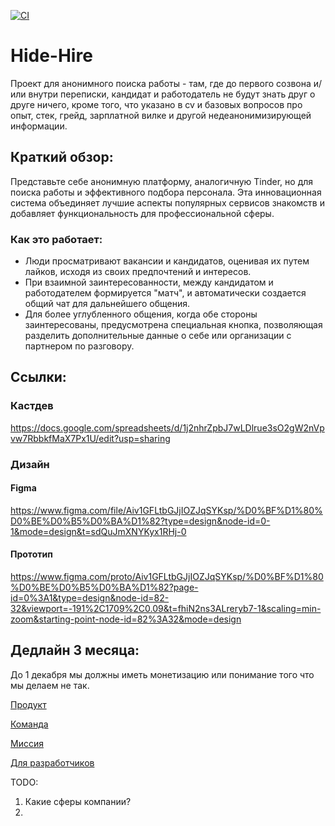 [![CI](https://github.com/roll-over/unknown-interview/actions/workflows/CI.yml/badge.svg)](https://github.com/roll-over/unknown-interview/actions/workflows/CI.yml)

# Hide-Hire

Проект для анонимного поиска работы - там, где до первого созвона и/или внутри переписки, кандидат и работодатель не будут знать друг о друге ничего, кроме того, что указано в cv и базовых вопросов про опыт, стек, грейд, зарплатной вилке и другой недеанонимизирующей информации.

## Краткий обзор:

Представьте себе анонимную платформу, аналогичную Tinder, но для поиска работы и эффективного подбора персонала. Эта инновационная система объединяет лучшие аспекты популярных сервисов знакомств и добавляет функциональность для профессиональной сферы.

### Как это работает:

- Люди просматривают вакансии и кандидатов, оценивая их путем лайков, исходя из своих предпочтений и интересов.
- При взаимной заинтересованности, между кандидатом и работодателем формируется "матч", и автоматически создается общий чат для дальнейшего общения.
- Для более углубленного общения, когда обе стороны заинтересованы, предусмотрена специальная кнопка, позволяющая разделить дополнительные данные о себе или организации с партнером по разговору.

## Ссылки:

### Кастдев

https://docs.google.com/spreadsheets/d/1j2nhrZpbJ7wLDlrue3sO2gW2nVpvw7RbbkfMaX7Px1U/edit?usp=sharing

### Дизайн

#### Figma

https://www.figma.com/file/Aiv1GFLtbGJjIOZJqSYKsp/%D0%BF%D1%80%D0%BE%D0%B5%D0%BA%D1%82?type=design&node-id=0-1&mode=design&t=sdQuJmXNYKyx1RHj-0

#### Прототип

https://www.figma.com/proto/Aiv1GFLtbGJjIOZJqSYKsp/%D0%BF%D1%80%D0%BE%D0%B5%D0%BA%D1%82?page-id=0%3A1&type=design&node-id=82-32&viewport=-191%2C1709%2C0.09&t=fhiN2ns3ALreryb7-1&scaling=min-zoom&starting-point-node-id=82%3A32&mode=design

## Дедлайн 3 месяца:

До 1 декабря мы должны иметь монетизацию или понимание того что мы делаем не так.

[Продукт](./README/product/README.md)

[Команда](./README/command.md)

[Миссия](./README/mission.md)

[Для разработчиков](./README/for-developers.md)

TODO:

1. Какие сферы компании?
2.
